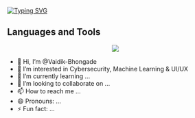 [![Typing SVG](https://readme-typing-svg.demolab.com?font=Pixelify+Sans&duration=3000&pause=1000&color=348DFF&center=true&random=false&height=35&lines=+01101000+01101001%2C+I+am+Vaidik+Bhongade;%E3%81%93%E3%82%93%E3%81%AB%E3%81%A1%E3%81%AF%2C++%E7%A7%81%E3%81%AF__%E3%83%B4%E3%82%A1%E3%82%A4%E3%83%87%E3%82%A3%E3%82%AF__%E3%83%9C%E3%83%B3%E3%82%B2%E3%83%BC%E3%83%89)](https://git.io/typing-svg)

## Languages and Tools
<p align="center">
<a href="https://github.com/Vaidik-Bhongade">
  <img src="https://skillicons.dev/icons?i=kali,c,cpp,python,html,css,javascript,react,linux,mysql,figma,git,github,postman,powershell,pycharm,regex,tensorflow,ubuntu,vscode,windows,bash">
<!-- const fs = require('fs');

    const iconsDir = fs.readdirSync('./icons');
    const icons = {};
    for (const icon of iconsDir) {
      const name = icon.replace('.svg', '').toLowerCase();
      icons[name] = String(fs.readFileSync(`./icons/${icon}`));
    }
    if (!fs.existsSync('./dist')) fs.mkdirSync('./dist');
    fs.writeFileSync('./dist/icons.json', JSON.stringify(icons)); 
  -->

  <!--
    Potential more icons are
     wireshark,nmap, etercap,burpsuite,john,aircrack,wifite,metasploit framework
  -->
</a>
</p>

- 👋 Hi, I’m @Vaidik-Bhongade
- 👀 I’m interested in Cybersecurity, Machine Learning & UI/UX 
- 🌱 I’m currently learning ...
- 💞️ I’m looking to collaborate on ...
- 📫 How to reach me ...
- 😄 Pronouns: ...
- ⚡ Fun fact: ...


<!---
Vaidik-Bhongade/Vaidik-Bhongade is a ✨ special ✨ repository because its `README.md` (this file) appears on your GitHub profile.
You can click the Preview link to take a look at your changes.
--->
